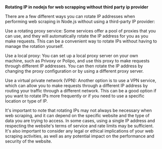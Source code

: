 **Rotating IP in nodejs for web scrapping without third party ip provider**

There are a few different ways you can rotate IP addresses when performing web scraping in Node.js without using a third-party IP provider:

Use a rotating proxy service: Some services offer a pool of proxies that you can use, and they will automatically rotate the IP address for you as you make requests. This can be a convenient way to rotate IPs without having to manage the rotation yourself.

Use a local proxy: You can set up a local proxy server on your own machine, such as Privoxy or Polipo, and use this proxy to make requests through different IP addresses. You can then rotate the IP address by changing the proxy configuration or by using a different proxy server.

Use a virtual private network (VPN): Another option is to use a VPN service, which can allow you to make requests through a different IP address by routing your traffic through a different network. This can be a good option if you want to rotate IPs more frequently or if you need to use a specific location or type of IP.

It's important to note that rotating IPs may not always be necessary when web scraping, and it can depend on the specific website and the type of data you are trying to access. In some cases, using a single IP address and respecting the website's terms of service and rate limits may be sufficient. It's also important to consider any legal or ethical implications of your web scraping activities, as well as any potential impact on the performance and security of the website.